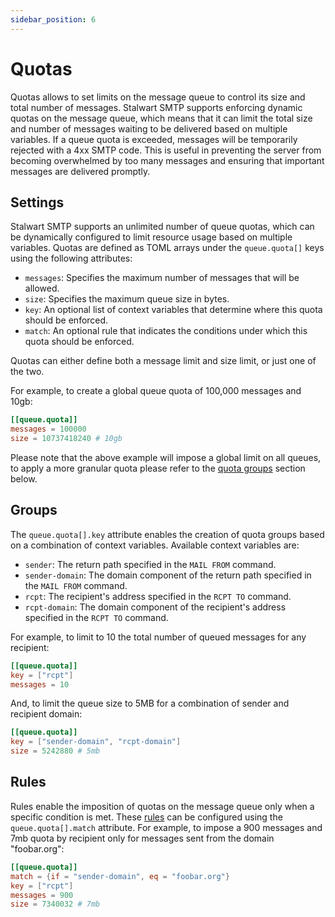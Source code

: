 ```yaml
---
sidebar_position: 6
---
```


# Quotas

Quotas allows to set limits on the message queue to control its size and total number of messages. Stalwart SMTP supports enforcing dynamic quotas on the message queue, which means that it can limit the total size and number of messages waiting to be delivered based on multiple variables. If a queue quota is exceeded, messages will be temporarily rejected with a 4xx SMTP code. This is useful in preventing the server from becoming overwhelmed by too many messages and ensuring that important messages are delivered promptly.

## Settings

Stalwart SMTP supports an unlimited number of queue quotas, which can be dynamically configured to limit resource usage based on multiple variables. Quotas are defined as TOML arrays under the `queue.quota[]` keys using the following attributes:

- `messages`: Specifies the maximum number of messages that will be allowed.
- `size`: Specifies the maximum queue size in bytes.
- `key`: An optional list of context variables that determine where this quota should be enforced.
- `match`: An optional rule that indicates the conditions under which this quota should be enforced.

Quotas can either define both a message limit and size limit, or just one of the two.

For example, to create a global queue quota of 100,000 messages and 10gb:

```toml
[[queue.quota]]
messages = 100000
size = 10737418240 # 10gb
```
Please note that the above example will impose a global limit on all queues, to apply a more granular quota please refer to the [quota groups](#groups) section below.

## Groups

The `queue.quota[].key` attribute enables the creation of quota groups based on a combination of context variables. Available context variables are:

- `sender`: The return path specified in the `MAIL FROM` command.
- `sender-domain`: The domain component of the return path specified in the `MAIL FROM` command.
- `rcpt`: The recipient's address specified in the `RCPT TO` command.
- `rcpt-domain`: The domain component of the recipient's address specified in the `RCPT TO` command.

For example, to limit to 10 the total number of queued messages for any recipient:

```toml
[[queue.quota]]
key = ["rcpt"]
messages = 10
```

And, to limit the queue size to 5MB for a combination of sender and recipient domain:

```toml
[[queue.quota]]
key = ["sender-domain", "rcpt-domain"]
size = 5242880 # 5mb
```

## Rules

Rules enable the imposition of quotas on the message queue only when a specific condition is met. These [rules](/docs/configuration/rules/syntax) can be configured using the `queue.quota[].match` attribute. For example, to impose a 900 messages and 7mb quota by recipient only for messages sent from the domain "foobar.org":

```toml
[[queue.quota]]
match = {if = "sender-domain", eq = "foobar.org"}
key = ["rcpt"]
messages = 900
size = 7340032 # 7mb
```
